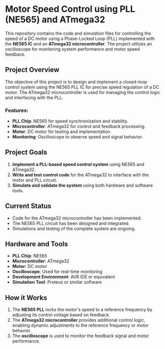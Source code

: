 # Motor Speed Control using PLL (NE565) and ATmega32

This repository contains the code and simulation files for controlling the speed of a DC motor using a Phase-Locked Loop (PLL) implemented with the **NE565 IC** and an **ATmega32 microcontroller**. The project utilizes an oscilloscope for monitoring system performance and motor speed feedback.

## Project Overview

The objective of this project is to design and implement a closed-loop control system using the NE565 PLL IC for precise speed regulation of a DC motor. The ATmega32 microcontroller is used for managing the control logic and interfacing with the PLL.

### Features:
- **PLL Chip**: NE565 for speed synchronization and stability.
- **Microcontroller**: ATmega32 for control and feedback processing.
- **Motor**: DC motor for testing and implementation.
- **Monitoring**: Oscilloscope to observe speed and signal behavior.

## Project Goals
1. **Implement a PLL-based speed control system** using NE565 and ATmega32.
2. **Write and test control code** for the ATmega32 to interface with the motor and PLL circuit.
3. **Simulate and validate the system** using both hardware and software tools.

## Current Status
- Code for the ATmega32 microcontroller has been implemented.
- The NE565 PLL circuit has been designed and integrated.
- Simulations and testing of the complete system are ongoing.

## Hardware and Tools
- **PLL Chip**: NE565
- **Microcontroller**: ATmega32
- **Motor**: DC motor
- **Oscilloscope**: Used for real-time monitoring
- **Development Environment**: AVR IDE or equivalent
- **Simulation Tool**: Proteus or similar software

## How it Works
1. The **NE565 PLL** locks the motor's speed to a reference frequency by adjusting its control voltage based on feedback.
2. The **ATmega32 microcontroller** provides additional control logic, enabling dynamic adjustments to the reference frequency or motor behavior.
3. The **oscilloscope** is used to monitor the feedback signal and motor performance.
